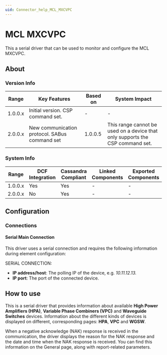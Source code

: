 ```yaml
---
uid: Connector_help_MCL_MXCVPC
---
```


# MCL MXCVPC

This a serial driver that can be used to monitor and configure the MCL MXCVPC.

## About

### Version Info

| **Range** | **Key Features**                              | **Based on** | **System Impact**                                                             |
|-----------|-----------------------------------------------|--------------|-------------------------------------------------------------------------------|
| 1.0.0.x   | Initial version. CSP command set.             | \-           | \-                                                                            |
| 2.0.0.x   | New communication protocol. SABus command set | 1.0.0.5      | This range cannot be used on a device that only supports the CSP command set. |

### System Info

| **Range** | **DCF Integration** | **Cassandra Compliant** | **Linked Components** | **Exported Components** |
|-----------|---------------------|-------------------------|-----------------------|-------------------------|
| 1.0.0.x   | Yes                 | Yes                     | \-                    | \-                      |
| 2.0.0.x   | No                  | Yes                     | \-                    | \-                      |

## Configuration

### Connections

#### Serial Main Connection

This driver uses a serial connection and requires the following information during element configuration:

SERIAL CONNECTION:

- **IP address/host**: The polling IP of the device, e.g. *10.11.12.13.*
- **IP port**: The port of the connected device.

## How to use

This is a serial driver that provides information about available **High Power Amplifiers (HPA)**, **Variable Phase Combiners (VPC)** and **Waveguide Switches** devices. Information about the different kinds of devices is displayed on different, corresponding pages: **HPA**, **VPC** and **WGSW**.

When a negative acknowledge (NAK) response is received in the communication, the driver displays the reason for the NAK response and the date and time when the NAK response is received. You can find this information on the General page, along with report-related parameters.
